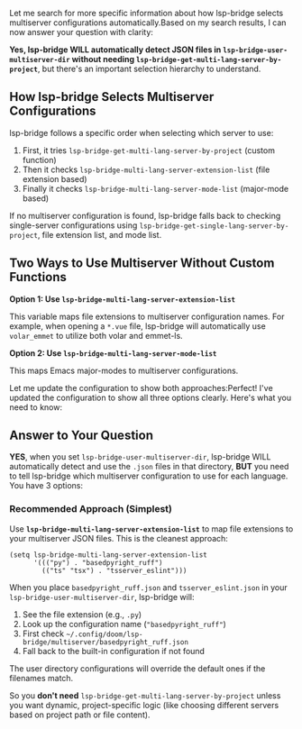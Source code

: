 Let me search for more specific information about how lsp-bridge selects multiserver configurations automatically.Based on my search results, I can now answer your question with clarity:

**Yes, lsp-bridge WILL automatically detect JSON files in `lsp-bridge-user-multiserver-dir` without needing `lsp-bridge-get-multi-lang-server-by-project`**, but there's an important selection hierarchy to understand.

## How lsp-bridge Selects Multiserver Configurations

lsp-bridge follows a specific order when selecting which server to use:

1. First, it tries `lsp-bridge-get-multi-lang-server-by-project` (custom function)
2. Then it checks `lsp-bridge-multi-lang-server-extension-list` (file extension based)
3. Finally it checks `lsp-bridge-multi-lang-server-mode-list` (major-mode based)

If no multiserver configuration is found, lsp-bridge falls back to checking single-server configurations using `lsp-bridge-get-single-lang-server-by-project`, file extension list, and mode list.

## Two Ways to Use Multiserver Without Custom Functions

**Option 1: Use `lsp-bridge-multi-lang-server-extension-list`**

This variable maps file extensions to multiserver configuration names. For example, when opening a `*.vue` file, lsp-bridge will automatically use `volar_emmet` to utilize both volar and emmet-ls.

**Option 2: Use `lsp-bridge-multi-lang-server-mode-list`**

This maps Emacs major-modes to multiserver configurations.

Let me update the configuration to show both approaches:Perfect! I've updated the configuration to show all three options clearly. Here's what you need to know:

## Answer to Your Question

**YES**, when you set `lsp-bridge-user-multiserver-dir`, lsp-bridge WILL automatically detect and use the `.json` files in that directory, **BUT** you need to tell lsp-bridge which multiserver configuration to use for each language. You have 3 options:

### Recommended Approach (Simplest)

Use **`lsp-bridge-multi-lang-server-extension-list`** to map file extensions to your multiserver JSON files. This is the cleanest approach:

```elisp
(setq lsp-bridge-multi-lang-server-extension-list
      '((("py") . "basedpyright_ruff")
        (("ts" "tsx") . "tsserver_eslint")))
```

When you place `basedpyright_ruff.json` and `tsserver_eslint.json` in your `lsp-bridge-user-multiserver-dir`, lsp-bridge will:
1. See the file extension (e.g., `.py`)
2. Look up the configuration name (`"basedpyright_ruff"`)
3. First check `~/.config/doom/lsp-bridge/multiserver/basedpyright_ruff.json`
4. Fall back to the built-in configuration if not found

The user directory configurations will override the default ones if the filenames match.

So you **don't need** `lsp-bridge-get-multi-lang-server-by-project` unless you want dynamic, project-specific logic (like choosing different servers based on project path or file content).
